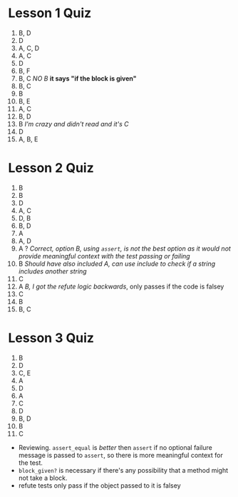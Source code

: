 
# Lesson 1 Quiz

1. B, D
2. D
3. A, C, D
4. A, C
5. D
6. B, F
7. B, C *NO B* **it says "if the block is given"**
8. B, C
9. B
10. B, E
11. A, C
12. B, D
13. B *I'm crazy and didn't read and it's C*
14. D
15. A, B, E

# Lesson 2 Quiz

1. B
2. B
3. D
4. A, C
5. D, B
6. B, D
7. A
8. A, D
9. A ? *Correct, option B, using `assert`, is not the best option as it would
   not provide meaningful context with the test passing or failing*
10. B *Should have also included A, can use include to check if a string
    includes another string*
11. C
12. A *B, I got the refute logic backwards*, only passes if the code is falsey
13. C
14. B
15. B, C

# Lesson 3 Quiz

1. B
2. D
3. C, E
4. A
5. D
6. A
7. C
8. D
9. B, D
10. B
11. C

- Reviewing. `assert_equal` is *better* then `assert` if no optional failure
message is passed to `assert`, so there is more meaningful context for the test.
- `block_given?` is necessary if there's any possibility that a method might not
take a block.
- refute tests only pass if the object passed to it is falsey
